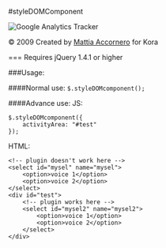 #styleDOMComponent

![Google Analytics Tracker](http://macco.me/res/data/imgs/plugin_styledom.jpg "Google Analytics Tracker")

© 2009 Created by [Mattia Accornero](http://macco.me/ "Personal website") for Kora

===
Requires jQuery 1.4.1 or higher


###Usage:

####Normal use:
`$.styleDOMcomponent();`

####Advance use:
JS:

	$.styleDOMcomponent({
		activityArea: "#test"
	});

HTML:

	<!-- plugin doesn't work here -->
	<select id="mysel" name="mysel">
		<option>voice 1</option>
		<option>voice 2</option>
	</select>
	<div id="test">
		<!-- plugin works here -->
		<select id="mysel2" name="mysel2">
			<option>voice 1</option>
			<option>voice 2</option>
		</select>
	</div>	


